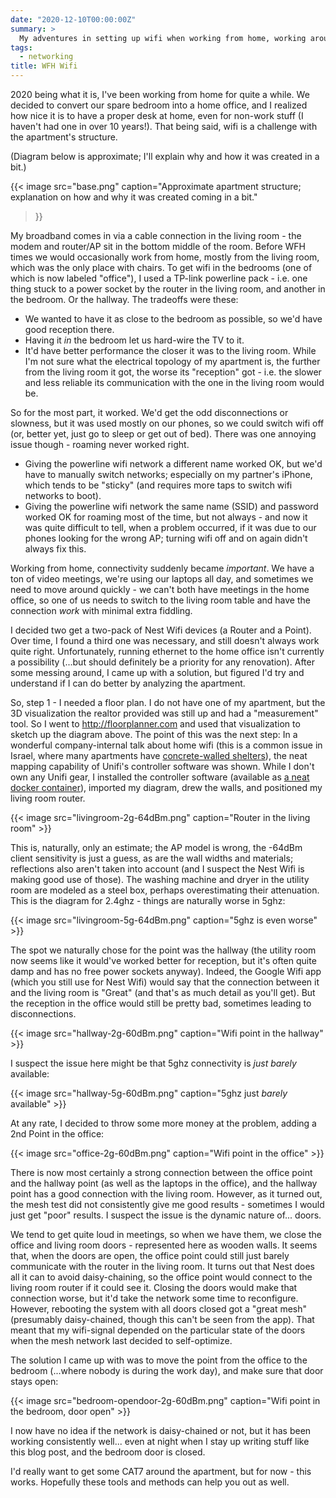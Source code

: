 ```yaml
---
date: "2020-12-10T00:00:00Z"
summary: >
  My adventures in setting up wifi when working from home, working around limitations of my apartment form factor.
tags:
  - networking
title: WFH Wifi
---
```


<!-- markdownlint-disable MD013 -->

2020 being what it is, I've been working from home for quite a while. We decided to convert our spare bedroom into a home office, and I realized how nice it is to have a proper desk at home, even for non-work stuff (I haven't had one in over 10 years!). That being said, wifi is a challenge with the apartment's structure.

(Diagram below is approximate; I'll explain why and how it was created in a bit.)

{{<
  image src="base.png"
  caption="Approximate apartment structure; explanation on how and why it was created coming in a bit."
>}}

My broadband comes in via a cable connection in the living room - the modem and router/AP sit in the bottom middle of the room. Before WFH times we would occasionally work from home, mostly from the living room, which was the only place with chairs. To get wifi in the bedrooms (one of which is now labeled "office"), I used a TP-link powerline pack - i.e. one thing stuck to a power socket by the router in the living room, and another in the bedroom. Or the hallway. The tradeoffs were these:

- We wanted to have it as close to the bedroom as possible, so we'd have good reception there.
- Having it *in* the bedroom let us hard-wire the TV to it.
- It'd have better performance the closer it was to the living room. While I'm not sure what the electrical topology of my apartment is, the further from the living room it got, the worse its "reception" got - i.e. the slower and less reliable its communication with the one in the living room would be.

So for the most part, it worked. We'd get the odd disconnections or slowness, but it was used mostly on our phones, so we could switch wifi off (or, better yet, just go to sleep or get out of bed). There was one annoying issue though - roaming never worked right.

- Giving the powerline wifi network a different name worked OK, but we'd have to manually switch networks; especially on my partner's iPhone, which tends to be "sticky" (and requires more taps to switch wifi networks to boot).
- Giving the powerline wifi network the same name (SSID) and password worked OK for roaming most of the time, but not always - and now it was quite difficult to tell, when a problem occurred, if it was due to our phones looking for the wrong AP; turning wifi off and on again didn't always fix this.

Working from home, connectivity suddenly became *important*. We have a ton of video meetings, we're using our laptops all day, and sometimes we need to move around quickly - we can't both have meetings in the home office, so one of us needs to switch to the living room table and have the connection *work* with minimal extra fiddling.

I decided two get a two-pack of Nest Wifi devices (a Router and a Point). Over time, I found a third one was necessary, and still doesn't always work quite right. Unfortunately, running ethernet to the home office isn't currently a possibility (...but should definitely be a priority for any renovation). After some messing around, I came up with a solution, but figured I'd try and understand if I can do better by analyzing the apartment.

So, step 1 - I needed a floor plan. I do not have one of my apartment, but the 3D visualization the realtor provided was still up and had a "measurement" tool. So I went to <http://floorplanner.com> and used that visualization to sketch up the diagram above. The point of this was the next step: In a wonderful company-internal talk about home wifi (this is a common issue in Israel, where many apartments have [concrete-walled shelters](https://en.wikipedia.org/wiki/Merkhav_Mugan)), the neat mapping capability of Unifi's controller software was shown. While I don't own any Unifi gear, I installed the controller software (available as [a neat docker container](https://docs.linuxserver.io/images/docker-unifi-controller)), imported my diagram, drew the walls, and positioned my living room router.

{{< image src="livingroom-2g-64dBm.png" caption="Router in the living room" >}}

This is, naturally, only an estimate; the AP model is wrong, the -64dBm client sensitivity is just a guess, as are the wall widths and materials; reflections also aren't taken into account (and I suspect the Nest Wifi is making good use of those). The washing machine and dryer in the utility room are modeled as a steel box, perhaps overestimating their attenuation. This is the diagram for 2.4ghz - things are naturally worse in 5ghz:

{{< image src="livingroom-5g-64dBm.png" caption="5ghz is even worse" >}}

The spot we naturally chose for the point was the hallway (the utility room now seems like it would've worked better for reception, but it's often quite damp and has no free power sockets anyway). Indeed, the Google Wifi app (which you still use for Nest Wifi) would say that the connection between it and the living room is "Great" (and that's as much detail as you'll get). But the reception in the office would still be pretty bad, sometimes leading to disconnections.

{{< image src="hallway-2g-60dBm.png" caption="Wifi point in the hallway" >}}

I suspect the issue here might be that 5ghz connectivity is *just barely* available:

{{< image src="hallway-5g-60dBm.png" caption="5ghz just *barely* available" >}}

At any rate, I decided to throw some more money at the problem, adding a 2nd Point in the office:

{{< image src="office-2g-60dBm.png" caption="Wifi point in the office" >}}

There is now most certainly a strong connection between the office point and the hallway point (as well as the laptops in the office), and the hallway point has a good connection with the living room. However, as it turned out, the mesh test did not consistently give me good results - sometimes I would just get "poor" results. I suspect the issue is the dynamic nature of... doors.

We tend to get quite loud in meetings, so when we have them, we close the office and living room doors - represented here as wooden walls. It seems that, when the doors are open, the office point could still just barely communicate with the router in the living room. It turns out that Nest does all it can to avoid daisy-chaining, so the office point would connect to the living room router if it could see it. Closing the doors would make that connection worse, but it'd take the network some time to reconfigure. However, rebooting the system with all doors closed got a "great mesh" (presumably daisy-chained, though this can't be seen from the app). That meant that my wifi-signal depended on the particular state of the doors when the mesh network last decided to self-optimize.

The solution I came up with was to move the point from the office to the bedroom (...where nobody is during the work day), and make sure that door stays open:

{{< image src="bedroom-opendoor-2g-60dBm.png" caption="Wifi point in the bedroom, door open" >}}

I now have no idea if the network is daisy-chained or not, but it has been working consistently well... even at night when I stay up writing stuff like this blog post, and the bedroom door is closed.

I'd really want to get some CAT7 around the apartment, but for now - this works. Hopefully these tools and methods can help you out as well.
